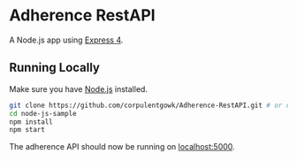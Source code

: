 # Adherence RestAPI

A Node.js app using [Express 4](http://expressjs.com/).

## Running Locally

Make sure you have [Node.js](http://nodejs.org/) installed.

```sh
git clone https://github.com/corpulentgowk/Adherence-RestAPI.git # or clone your own fork
cd node-js-sample
npm install
npm start
```

The adherence API should now be running on [localhost:5000](http://localhost:5000/).

